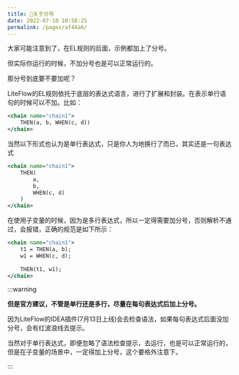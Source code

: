 ```yaml
---
title: 🌻关于分号
date: 2022-07-10 10:58:25
permalink: /pages/af44a6/
---
```


大家可能注意到了，在EL规则的后面，示例都加上了分号。

但实际你运行的时候，不加分号也是可以正常运行的。

那分号到底要不要加呢？

LiteFlow的EL规则依托于底层的表达式语言，进行了扩展和封装。在表示单行语句的时候可以不加。比如：

```xml
<chain name="chain1">
    THEN(a, b, WHEN(c, d))
</chain>
```

当然以下形式也认为是单行表达式，只是你人为地换行了而已，其实还是一句表达式

```xml
<chain name="chain1">
    THEN(
        a, 
        b, 
        WHEN(c, d)
    )
</chain>
```

在使用子变量的时候，因为是多行表达式，所以一定得需要加分号，否则解析不通过，会报错，正确的规范是如下所示：

```xml
<chain name="chain1">
    t1 = THEN(a, b);
    w1 = WHEN(c, d);
    
    THEN(t1, w1);
</chain>
```

:::warning

**但是官方建议，不管是单行还是多行，尽量在每句表达式后加上分号。**

因为LiteFlow的IDEA插件(7月13日上线)会去检查语法，如果每句表达式后面没加分号，会有红波浪线去提示。

当然对于单行表达式，即便忽略了语法检查提示，去运行，也是可以正常运行的，但是在子变量的场景中，一定得加上分号，这个要格外注意下。

:::
